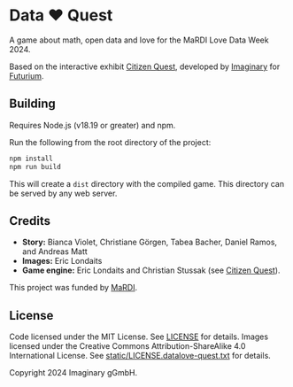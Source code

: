 # Data ❤️ Quest

A game about math, open data and love for the MaRDI Love Data Week 2024.

Based on the interactive exhibit [Citizen Quest](https://github.com/IMAGINARY/citizen-quest), 
developed by [Imaginary](https://about.imaginary.org/) for [Futurium](https://futurium.de/de/citizen-quest).

## Building

Requires Node.js (v18.19 or greater) and npm.

Run the following from the root directory of the project:

```bash
npm install
npm run build
```

This will create a `dist` directory with the compiled game. This directory can be served by any web 
server.

## Credits

- **Story:** Bianca Violet, Christiane Görgen, Tabea Bacher, Daniel Ramos, and Andreas Matt
- **Images:** Eric Londaits
- **Game engine:** Eric Londaits and Christian Stussak (see [Citizen Quest](https://github.com/IMAGINARY/citizen-quest)).

This project was funded by [MaRDI](www.mardi4nfdi.de/).

## License

Code licensed under the MIT License. See [LICENSE](LICENSE) for details.
Images licensed under the Creative Commons Attribution-ShareAlike 4.0 International License.
See [static/LICENSE.datalove-quest.txt](static/LICENSE.datalove-quest.txt) for details.

Copyright 2024 Imaginary gGmbH.
